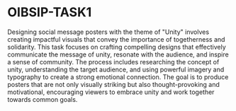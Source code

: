 # OIBSIP-TASK1
Designing social message posters with the theme of "Unity" involves creating impactful visuals that convey the importance of togetherness and solidarity.
This task focuses on crafting compelling designs that effectively communicate the message of unity, resonate with the audience, and inspire a sense of community.
The process includes researching the concept of unity, understanding the target audience, and using powerful imagery and typography to create a strong emotional connection.
The goal is to produce posters that are not only visually striking but also thought-provoking and motivational, encouraging viewers to embrace unity and work together towards common goals.

